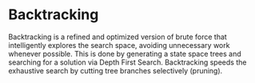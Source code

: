 # Backtracking

Backtracking is a refined and optimized version of brute force that intelligently explores the search space, avoiding unnecessary work whenever possible. This is done by generating a state space trees and searching for a solution via Depth First Search. Backtracking speeds the exhaustive search by cutting tree branches selectively (pruning). 
